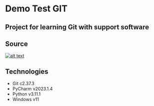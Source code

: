 # Demo Test GIT
## Project for learning Git with support software

## Source 
[![alt text](https://con.jaktestowac.pl/wp-content/uploads/brand/jaktestowac_small.png)](https://jaktestowac.pl/git-dla-testerow)

## Technologies
- Git c2.37.3
- PyCharm v2023.1.4
- Python v3.11.1
- Windows v11